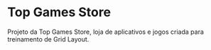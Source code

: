 # Top Games Store

Projeto da Top Games Store, loja de aplicativos e jogos criada para treinamento de Grid Layout.
